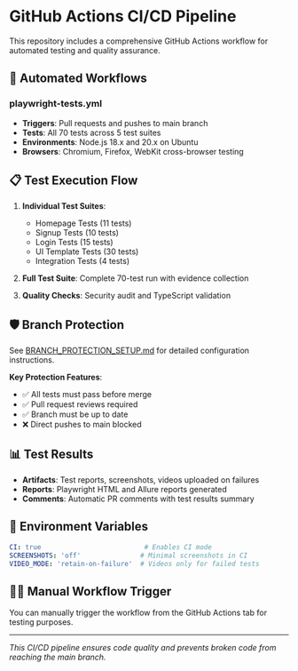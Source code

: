 # GitHub Actions CI/CD Pipeline

This repository includes a comprehensive GitHub Actions workflow for automated testing and quality assurance.

## 🚀 Automated Workflows

### playwright-tests.yml
- **Triggers**: Pull requests and pushes to main branch
- **Tests**: All 70 tests across 5 test suites
- **Environments**: Node.js 18.x and 20.x on Ubuntu
- **Browsers**: Chromium, Firefox, WebKit cross-browser testing

## 📋 Test Execution Flow

1. **Individual Test Suites**:
   - Homepage Tests (11 tests)
   - Signup Tests (10 tests) 
   - Login Tests (15 tests)
   - UI Template Tests (30 tests)
   - Integration Tests (4 tests)

2. **Full Test Suite**: Complete 70-test run with evidence collection

3. **Quality Checks**: Security audit and TypeScript validation

## 🛡️ Branch Protection

See [BRANCH_PROTECTION_SETUP.md](BRANCH_PROTECTION_SETUP.md) for detailed configuration instructions.

**Key Protection Features**:
- ✅ All tests must pass before merge
- ✅ Pull request reviews required
- ✅ Branch must be up to date
- ❌ Direct pushes to main blocked

## 📊 Test Results

- **Artifacts**: Test reports, screenshots, videos uploaded on failures
- **Reports**: Playwright HTML and Allure reports generated
- **Comments**: Automatic PR comments with test results summary

## 🔧 Environment Variables

```yaml
CI: true                          # Enables CI mode
SCREENSHOTS: 'off'               # Minimal screenshots in CI
VIDEO_MODE: 'retain-on-failure'  # Videos only for failed tests
```

## 🏃‍♂️ Manual Workflow Trigger

You can manually trigger the workflow from the GitHub Actions tab for testing purposes.

---

*This CI/CD pipeline ensures code quality and prevents broken code from reaching the main branch.*
